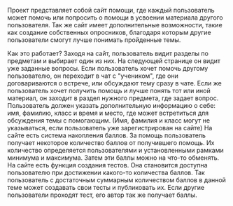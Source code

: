 Проект представляет собой сайт помощи, где каждый пользователь может помочь или попросить о помощи в усвоении материала другого пользователя. Так же сайт имеет дополнительные возможности, такие как создание собственных опросников, благодаря которым другие пользователи смогут лучше понимать пройденные темы.

Как это работает? Заходя на сайт, пользователь видит разделы по предметам и выбирает один из них. На следующей странице он видит уже заданные вопросы. Если пользователь хочет помочь другому пользователю, он переходит в чат с "учеником", где они договариваются о встрече, или обсуждают тему сразу в чате. Если же пользователь хочет получить помощь и лучше понять тот или иной материал, он заходит в раздел нужного предмета, где задает вопрос. Пользователь должен указать дополнительную информацию о себе: имя, фамилию, класс и время и место, где может встретиться для обсуждения темы с помогающим. (Имя, фамилия и класс могут не указываться, если пользователь уже зарегистрирован на сайте)
На сайте есть система накопления баллов. За помощь пользователь получает некоторое количество баллов от получившего помощь. Их количество определяется пользователями и установленными рамками минимума и максимума. Затем эти баллы можно на что-то обменять.
На сайте есть функция создания тестов. Она становится доступна пользователю при достижении какого-то количества баллов. Так пользователь с достаточным суммарным количеством баллов в данной теме может создавать свои тесты и публиковать их. Если другие пользователи проходят тест, его автор так же получает баллы.
